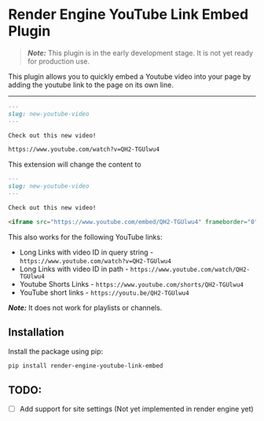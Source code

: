 # Render Engine YouTube Link Embed Plugin

> ***Note:*** This plugin is in the early development stage. It is not yet ready for production use.


This plugin allows you to quickly embed a Youtube video into your page by adding the youtube link to the page on its own line.

***

```markdown
---
slug: new-youtube-video
---

Check out this new video!

https://www.youtube.com/watch?v=QH2-TGUlwu4

```

This extension will change the content to 

```markdown
---
slug: new-youtube-video
---

Check out this new video!

<iframe src="https://www.youtube.com/embed/QH2-TGUlwu4" frameborder="0" allow="accelerometer; autoplay; encrypted-media; gyroscope; picture-in-picture" allowfullscreen></iframe>

```

This also works for the following YouTube links:
- Long Links with video ID in query string - `https://www.youtube.com/watch?v=QH2-TGUlwu4`
- Long Links with video ID in path - `https://www.youtube.com/watch/QH2-TGUlwu4`
- Youtube Shorts Links - `https://www.youtube.com/shorts/QH2-TGUlwu4`
- YouTube short links - `https://youtu.be/QH2-TGUlwu4`

***Note:***
It does not work for playlists or channels.

## Installation

Install the package using pip:

```bash
pip install render-engine-youtube-link-embed
```

## TODO:

- [ ] Add support for site settings (Not yet implemented in render engine yet)
